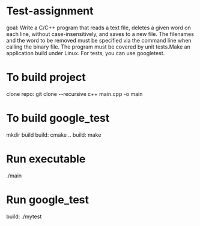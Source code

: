 # Test-assignment
goal: Write a C/C++ program that reads a text file, deletes a given word on each line, without case-insensitively, and saves to a new file. The filenames and the word to be removed must be specified via the command line when calling the binary file. The program must be covered by unit tests.Make an application build under Linux.  For tests, you can use googletest.

# To build project
clone repo: git clone --recursive <url> 
c++ main.cpp -o main

# To build google_test
mkdir build
build: cmake ..
build: make

# Run executable
./main

# Run google_test
build: ./mytest
